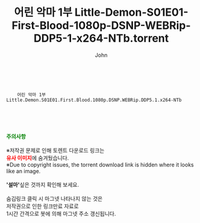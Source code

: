 ﻿---
layout: post
title:  "    어린 악마 1부 Little-Demon-S01E01-First-Blood-1080p-DSNP-WEBRip-DDP5-1-x264-NTb.torrent"
author: John
categories: [ 애니/만화 ]
tags: [  ]
image:  
description: "    어린 악마 1부 Little-Demon-S01E01-First-Blood-1080p-DSNP-WEBRip-DDP5-1-x264-NTb torrent 정보 공유"
toc: true
toc_sticky: true
---

<br>

        어린 악마 1부 Little.Demon.S01E01.First.Blood.1080p.DSNP.WEBRip.DDP5.1.x264-NTb  
    
<br><br><br>
<p data-ke-size="size16"><b><span style="color: green;">주의사항</span></b><br /><br />※저작권 문제로 인해 토렌트 다운로드 링크는<br /><b><span style="color: red;">유사 이미지</span></b>에 숨겨뒀습니다.<br />※Due to copyright issues, the torrent download link is hidden where it looks like an image.<br /><br /><b>'설마'</b>싶은 것까지 확인해 보세요.<br /><br />숨김링크 클릭 시 마그넷 나타나지 않는 것은<br />저작권으로 인한 링크만료 자료로<br />1시간 간격으로 봇에 의해 마그넷 주소 갱신됩니다.</p>

